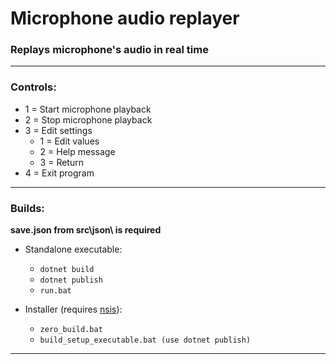 # Microphone audio replayer

### Replays microphone's audio in real time

---

### Controls:
 - 1 = Start microphone playback
 - 2 = Stop microphone playback
 - 3 = Edit settings
   - 1 = Edit values
   - 2 = Help message
   - 3 = Return
 - 4 = Exit program

 --- 
 
### Builds:

**save.json from src\json\ is required**

 - Standalone executable: 
   - ``` dotnet build ```
   - ``` dotnet publish ```
   - ``` run.bat ```

 - Installer (requires [nsis](https://nsis.sourceforge.io/Download)): 
   - ``` zero_build.bat ```
   - ``` build_setup_executable.bat (use dotnet publish)  ```
  
 ---